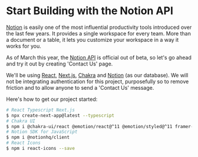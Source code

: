 # Start Building with the Notion API

[Notion](https://www.notion.so/) is easily one of the most influential productivity tools introduced over the last few years. It provides a single workspace for every team. More than a document or a table, it lets you customize your workspace in a way it works for you.

As of March this year, the [Notion API](https://developers.notion.com/) is official out of beta, so let's go ahead and try it out by creating 'Contact Us' page. 

We'll be using [React](https://reactjs.org/), [Next.js](https://nextjs.org/), [Chakra](https://chakra-ui.com/) and [Notion](https://developers.notion.com/) (as our database). We will not be integrating authentication for this project, purposefully so to remove friction and to allow anyone to send a 'Contact Us' message.

Here's how to get our project started:

```bash
# React Typescript Next.js
$ npx create-next-app@latest --typescript
# Chakra UI
$ npm i @chakra-ui/react @emotion/react@^11 @emotion/styled@^11 framer-motion@^6
# Notion SDK for JavaScript
$ npm i @notionhq/client
# React Icons
$ npm i react-icons --save
```

